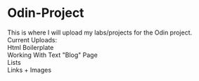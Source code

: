 # Odin-Project

This is where I will upload my labs/projects for the Odin project.  
Current Uploads:  
Html Boilerplate  
Working With Text "Blog" Page  
Lists  
Links + Images
